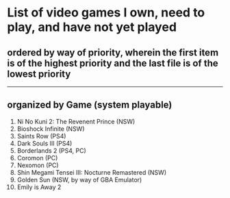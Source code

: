 # List of video games I own, need to play, and have not yet played
## ordered by way of priority, wherein the first item is of the highest priority and the last file is of the lowest priority
---
organized by Game (system playable) 
---

1. Ni No Kuni 2: The Revenent Prince (NSW)
2. Bioshock Infinite (NSW)
3. Saints Row (PS4)
4. Dark Souls III (PS4)
5. Borderlands 2 (PS4, PC) 
6. Coromon (PC)
7. Nexomon (PC)
8. Shin Megami Tensei III: Nocturne Remastered (NSW)
9. Golden Sun (NSW, by way of GBA Emulator)
10. Emily is Away 2
